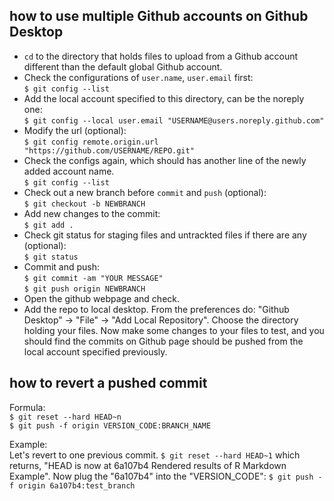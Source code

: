 ## how to use multiple Github accounts on Github Desktop 
- `cd` to the directory that holds files to upload from a Github account different than the default global Github account.
- Check the configurations of `user.name`, `user.email` first:    
`
$ git config --list
`
- Add the local account specified to this directory, can be the noreply one:        
`
$ git config --local user.email "USERNAME@users.noreply.github.com"
`
- Modify the url (optional):    
`
$ git config remote.origin.url "https://github.com/USERNAME/REPO.git"
`
- Check the configs again, which should has another line of the newly added account name.    
`
$ git config --list
`
- Check out a new branch before `commit` and `push` (optional):    
`
$ git checkout -b NEWBRANCH
`
- Add new changes to the commit:    
`
$ git add .
`
- Check git status for staging files and untrackted files if there are any (optional):    
`
$ git status
`
- Commit and push:      
`$ git commit -am "YOUR MESSAGE"`         
`$ git push origin NEWBRANCH`       
- Open the github webpage and check. 
- Add the repo to local desktop. From the preferences do: "Github Desktop" -> "File" -> "Add Local Repository". Choose the directory holding your files. Now make some changes to your files to test, and you should find the commits on Github page should be pushed from the local account specified previously. 


## how to revert a pushed commit
Formula:    
`$ git reset --hard HEAD~n`       
`$ git push -f origin VERSION_CODE:BRANCH_NAME`

Example:     
Let's revert to one previous commit.
`
$ git reset --hard HEAD~1
`
which returns, "HEAD is now at 6a107b4 Rendered results of R Markdown Example". Now plug the "6a107b4" into the "VERSION_CODE":
`
$ git push -f origin 6a107b4:test_branch
`